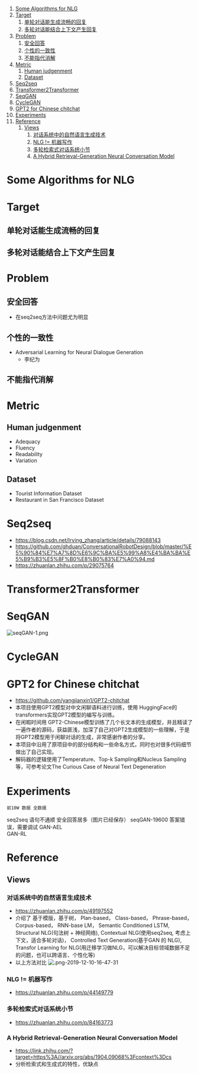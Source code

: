 <!-- TOC -->

1. [Some Algorithms for NLG](#some-algorithms-for-nlg)
2. [Target](#target)
    1. [单轮对话能生成流畅的回复](#单轮对话能生成流畅的回复)
    2. [多轮对话能结合上下文产生回复](#多轮对话能结合上下文产生回复)
3. [Problem](#problem)
    1. [安全回答](#安全回答)
    2. [个性的一致性](#个性的一致性)
    3. [不能指代消解](#不能指代消解)
4. [Metric](#metric)
    1. [Human judgenment](#human-judgenment)
    2. [Dataset](#dataset)
5. [Seq2seq](#seq2seq)
6. [Transformer2Transformer](#transformer2transformer)
7. [SeqGAN](#seqgan)
8. [CycleGAN](#cyclegan)
9. [GPT2 for Chinese chitchat](#gpt2-for-chinese-chitchat)
10. [Experiments](#experiments)
11. [Reference](#reference)
    1. [Views](#views)
        1. [对话系统中的自然语言生成技术](#对话系统中的自然语言生成技术)
        2. [NLG != 机器写作](#nlg--机器写作)
        3. [多轮检索式对话系统小节](#多轮检索式对话系统小节)
        4. [A Hybrid Retrieval-Generation Neural Conversation Model](#a-hybrid-retrieval-generation-neural-conversation-model)

<!-- /TOC -->

# Some Algorithms for NLG

# Target
## 单轮对话能生成流畅的回复
## 多轮对话能结合上下文产生回复

# Problem

## 安全回答
+ 在seq2seq方法中问题尤为明显

## 个性的一致性
+ Adversarial Learning for Neural Dialogue Generation 
    + 李纪为
    
## 不能指代消解

# Metric
## Human judgenment
+ Adequacy
+ Fluency
+ Readability
+ Variation

## Dataset
+ Tourist Information Dataset
+ Restaurant in San Francisco Dataset


# Seq2seq
+ https://blog.csdn.net/Irving_zhang/article/details/79088143
+ https://github.com/qhduan/ConversationalRobotDesign/blob/master/%E5%90%84%E7%A7%8D%E6%9C%BA%E5%99%A8%E4%BA%BA%E5%B9%B3%E5%8F%B0%E8%B0%83%E7%A0%94.md
+ https://zhuanlan.zhihu.com/p/29075764

# Transformer2Transformer

# SeqGAN
![seqGAN-1.png](https://blog-picture-bed.oss-cn-beijing.aliyuncs.com/blog/upload/seqGAN-1.png)

# CycleGAN

# GPT2 for Chinese chitchat
+ https://github.com/yangjianxin1/GPT2-chitchat
+ 本项目使用GPT2模型对中文闲聊语料进行训练，使用 HuggingFace的transformers实现GPT2模型的编写与训练。
+ 在闲暇时间用 GPT2-Chinese模型训练了几个长文本的生成模型，并且精读了一遍作者的源码，获益匪浅，加深了自己对GPT2生成模型的一些理解，于是将GPT2模型用于闲聊对话的生成，非常感谢作者的分享。
+ 本项目中沿用了原项目中的部分结构和一些命名方式，同时也对很多代码细节做出了自己实现。
+ 解码器的逻辑使用了Temperature、Top-k Sampling和Nucleus Sampling等，可参考论文The Curious Case of Neural Text Degeneration


# Experiments
	前10W 数据	全数据
seq2seq	语句不通顺	安全回答居多（图片已经保存）
seqGAN-19600		答案错误，需要调试
GAN-AEL		
GAN-RL		

# Reference

## Views
### 对话系统中的自然语言生成技术
+ https://zhuanlan.zhihu.com/p/49197552
+ 介绍了 基于模版，基于树， Plan-based， Class-based， Phrase-based， Corpus-based， RNN-base LM， Semantic Conditioned LSTM, Structural NLG(句法树 + 神经网络), Contextual NLG(使用seq2seq, 考虑上下文，适合多轮对话)， Controlled Text Generation(基于GAN 的 NLG), Transfor Learning for NLG(用迁移学习做NLG，可以解决目标领域数据不足的问题，也可以跨语言、个性化等)
+ 以上方法对比
![.png-2019-12-10-16-47-31](https://blog-picture-bed.oss-cn-beijing.aliyuncs.com/blog/upload/.png-2019-12-10-16-47-31)

### NLG != 机器写作
+ https://zhuanlan.zhihu.com/p/44149779

### 多轮检索式对话系统小节
+ https://zhuanlan.zhihu.com/p/84163773

### A Hybrid Retrieval-Generation Neural Conversation Model 
+ https://link.zhihu.com/?target=https%3A//arxiv.org/abs/1904.09068%3Fcontext%3Dcs
+ 分析检索式和生成式的特性，优缺点



